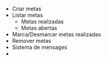 - Criar metas
- Listar metas
    - Metas realizadas
    - Metas abertas
- Marca/Desmarcar metas realizadas
- Remover metas
- Sistema de mensages
-  